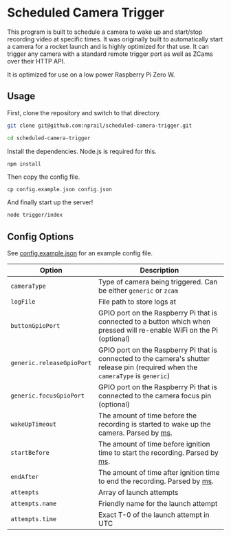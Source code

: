 # Scheduled Camera Trigger

This program is built to schedule a camera to wake up and start/stop recording video at specific times. It was originally built to automatically start a camera for a rocket launch and is highly optimized for that use. It can trigger any camera with a standard remote trigger port as well as ZCams over their HTTP API. 

It is optimized for use on a low power Raspberry Pi Zero W. 

## Usage

First, clone the repository and switch to that directory.

```sh
git clone git@github.com:nprail/scheduled-camera-trigger.git

cd scheduled-camera-trigger
```

Install the dependencies. Node.js is required for this.

```sh
npm install
```

Then copy the config file.

```
cp config.example.json config.json
```

And finally start up the server!

```sh
node trigger/index
```

## Config Options

See [config.example.json](config.example.json) for an example config file.

| Option                    | Description                                                                                                                       |
| ------------------------- | --------------------------------------------------------------------------------------------------------------------------------- |
| `cameraType`              | Type of camera being triggered. Can be either `generic` or `zcam`                                                                 |
| `logFile`                 | File path to store logs at                                                                                                        |
| `buttonGpioPort`          | GPIO port on the Raspberry Pi that is connected to a button which when pressed will re-enable WiFi on the Pi (optional)           |
| `generic.releaseGpioPort` | GPIO port on the Raspberry Pi that is connected to the camera's shutter release pin (required when the `cameraType` is `generic`) |
| `generic.focusGpioPort`   | GPIO port on the Raspberry Pi that is connected to the camera focus pin (optional)                                                |
| `wakeUpTimeout`           | The amount of time before the recording is started to wake up the camera. Parsed by [ms](https://www.npmjs.com/package/ms).       |
| `startBefore`             | The amount of time before ignition time to start the recording. Parsed by [ms](https://www.npmjs.com/package/ms).                 |
| `endAfter`                | The amount of time after ignition time to end the recording. Parsed by [ms](https://www.npmjs.com/package/ms).                    |
| `attempts`                | Array of launch attempts                                                                                                          |
| `attempts.name`           | Friendly name for the launch attempt                                                                                              |
| `attempts.time`           | Exact T-0 of the launch attempt in UTC                                                                                            |
